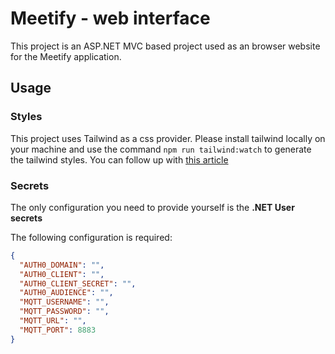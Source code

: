 # Meetify - web interface

This project is an ASP.NET MVC based project used as an browser website for the Meetify application.

## Usage

### Styles

This project uses Tailwind as a css provider. Please install tailwind locally on your machine and use the command `npm run tailwind:watch` to generate the tailwind styles. You can follow up with [this article](https://medium.com/@omerconsept999/how-can-you-use-tailwindcss-with-net-core-mvc-445694739a6e)

### Secrets

The only configuration you need to provide yourself is the **.NET User secrets**

The following configuration is required:
```json 
{
  "AUTH0_DOMAIN": "",
  "AUTH0_CLIENT": "",
  "AUTH0_CLIENT_SECRET": "",
  "AUTH0_AUDIENCE": "",
  "MQTT_USERNAME": "",
  "MQTT_PASSWORD": "",
  "MQTT_URL": "",
  "MQTT_PORT": 8883
}
```